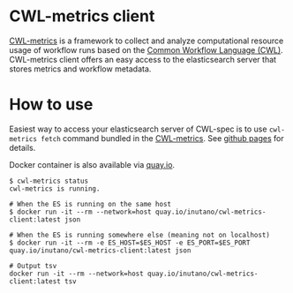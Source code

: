 # CWL-metrics client

[CWL-metrics](https://github.com/inutano/cwl-metrics) is a framework to collect and analyze computational resource usage of workflow runs based on the [Common Workflow Language (CWL)](https://www.commonwl.org). CWL-metrics client offers an easy access to the elasticsearch server that stores metrics and workflow metadata.

# How to use

Easiest way to access your elasticsearch server of CWL-spec is to use `cwl-metrics fetch` command bundled in the [CWL-metrics](https://github.com/inutano/cwl-metrics). See [github pages](https://inutano.github.io/cwl-metrics/) for details.

Docker container is also available via [quay.io](https://quay.io/repository/inutano/cwl-metrics-client).

```
$ cwl-metrics status
cwl-metrics is running.

# When the ES is running on the same host
$ docker run -it --rm --network=host quay.io/inutano/cwl-metrics-client:latest json

# When the ES is running somewhere else (meaning not on localhost)
$ docker run -it --rm -e ES_HOST=$ES_HOST -e ES_PORT=$ES_PORT quay.io/inutano/cwl-metrics-client:latest json

# Output tsv
docker run -it --rm --network=host quay.io/inutano/cwl-metrics-client:latest tsv
```
